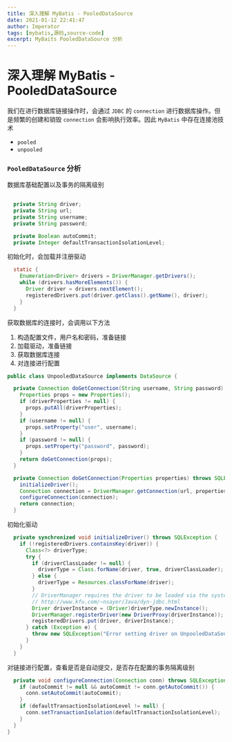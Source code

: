 ```yaml
---
title: 深入理解 MyBatis - PooledDataSource 
date: 2021-01-12 22:41:47
author: Imperator
tags: [mybatis,源码,source-code]
excerpt: MyBaits PooledDataSource 分析
---
```


# 深入理解 MyBatis - PooledDataSource 

我们在进行数据库链接操作时，会通过 `JDBC`  的 `connection` 进行数据库操作。但是频繁的创建和销毁 `connection` 会影响执行效率。因此 `MyBatis` 中存在连接池技术

 - `pooled`
 - `unpooled` 

### `PooledDataSource` 分析

数据库基础配置以及事务的隔离级别

```java
 
  private String driver;
  private String url;
  private String username;
  private String password;

  private Boolean autoCommit;
  private Integer defaultTransactionIsolationLevel;
```

初始化时，会加载并注册驱动

```java
  static {
    Enumeration<Driver> drivers = DriverManager.getDrivers();
    while (drivers.hasMoreElements()) {
      Driver driver = drivers.nextElement();
      registeredDrivers.put(driver.getClass().getName(), driver);
    }
  }
```

获取数据库的连接时，会调用以下方法

1.  构造配置文件，用户名和密码，准备链接
2.  加载驱动，准备链接
3.  获取数据库连接
4.  对连接进行配置

```java
public class UnpooledDataSource implements DataSource {

  private Connection doGetConnection(String username, String password) throws SQLException {
    Properties props = new Properties();
    if (driverProperties != null) {
      props.putAll(driverProperties);
    }
    if (username != null) {
      props.setProperty("user", username);
    }
    if (password != null) {
      props.setProperty("password", password);
    }
    return doGetConnection(props);
  }

  private Connection doGetConnection(Properties properties) throws SQLException {
    initializeDriver();
    Connection connection = DriverManager.getConnection(url, properties);
    configureConnection(connection);
    return connection;
  }
```

初始化驱动

```java
  private synchronized void initializeDriver() throws SQLException {
    if (!registeredDrivers.containsKey(driver)) {
      Class<?> driverType;
      try {
        if (driverClassLoader != null) {
          driverType = Class.forName(driver, true, driverClassLoader);
        } else {
          driverType = Resources.classForName(driver);
        }
        // DriverManager requires the driver to be loaded via the system ClassLoader.
        // http://www.kfu.com/~nsayer/Java/dyn-jdbc.html
        Driver driverInstance = (Driver)driverType.newInstance();
        DriverManager.registerDriver(new DriverProxy(driverInstance));
        registeredDrivers.put(driver, driverInstance);
      } catch (Exception e) {
        throw new SQLException("Error setting driver on UnpooledDataSource. Cause: " + e);
      }
    }
  }

```

 对链接进行配置，查看是否是自动提交，是否存在配置的事务隔离级别
 
```java
  private void configureConnection(Connection conn) throws SQLException {
    if (autoCommit != null && autoCommit != conn.getAutoCommit()) {
      conn.setAutoCommit(autoCommit);
    }
    if (defaultTransactionIsolationLevel != null) {
      conn.setTransactionIsolation(defaultTransactionIsolationLevel);
    }
  }
}

```

